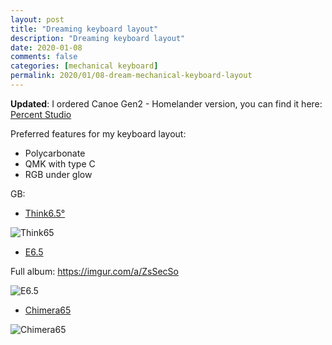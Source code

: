 ```yaml
---
layout: post
title: "Dreaming keyboard layout"
description: "Dreaming keyboard layout"
date: 2020-01-08
comments: false
categories: [mechanical keyboard]
permalink: 2020/01/08-dream-mechanical-keyboard-layout
---
```


**Updated**: I ordered Canoe Gen2 - Homelander version, you can find it here: [Percent Studio](https://percent.studio/products/canoe-gen2)

Preferred features for my keyboard layout:

* Polycarbonate
* QMK with type C
* RGB under glow

GB:

* [Think6.5°](https://geekhack.org/index.php?topic=100166.0)

![Think65]

* [E6.5](https://geekhack.org/index.php?topic=99655.0)

Full album: https://imgur.com/a/ZsSecSo

![E6.5]

* [Chimera65](https://geekhack.org/index.php?topic=103528.0)

![Chimera65]

[Think65]: https://i.imgur.com/nfz1Ukd.jpg
[E6.5]: https://i.imgur.com/ALzNll3r.jpg
[Chimera65]: https://instagram.fhan3-2.fna.fbcdn.net/v/t51.2885-15/e35/s1080x1080/71029383_2782329891797791_4853721067203993920_n.jpg?_nc_ht=instagram.fhan3-2.fna.fbcdn.net&_nc_cat=107&_nc_ohc=qHFU-baaur4AX-qZMMl&oh=923405abd8c62fb9a1add06e5efa39e9&oe=5EAA3363
